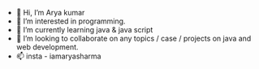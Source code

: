 - 👋 Hi, I’m Arya kumar 
- 👀 I’m interested in programming. 
- 🌱 I’m currently learning java & java script 
- 💞️ I’m looking to collaborate on any topics / case / projects on java and web development. 
- 📫 insta - iamaryasharma

<!---
itsaryasharma/itsaryasharma is a ✨ special ✨ repository because its `README.md` (this file) appears on your GitHub profile.
You can click the Preview link to take a look at your changes.
--->
